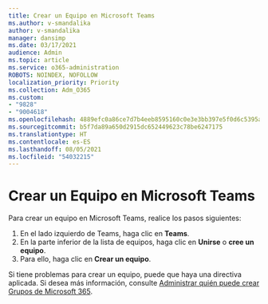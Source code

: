 ```yaml
---
title: Crear un Equipo en Microsoft Teams
ms.author: v-smandalika
author: v-smandalika
manager: dansimp
ms.date: 03/17/2021
audience: Admin
ms.topic: article
ms.service: o365-administration
ROBOTS: NOINDEX, NOFOLLOW
localization_priority: Priority
ms.collection: Adm_O365
ms.custom:
- "9828"
- "9004618"
ms.openlocfilehash: 4889efc0a86ce7d7b4eeb8595160c0e3e3bb397e5f0d6c5395a54daece512465
ms.sourcegitcommit: b5f7da89a650d2915dc652449623c78be6247175
ms.translationtype: HT
ms.contentlocale: es-ES
ms.lasthandoff: 08/05/2021
ms.locfileid: "54032215"
---
```

# <a name="create-a-team-in-microsoft-teams"></a>Crear un Equipo en Microsoft Teams

Para crear un equipo en Microsoft Teams, realice los pasos siguientes:

1. En el lado izquierdo de Teams, haga clic en **Teams**.
2. En la parte inferior de la lista de equipos, haga clic en **Unirse** o **cree un equipo**.
3. Para ello, haga clic en **Crear un equipo**.

Si tiene problemas para crear un equipo, puede que haya una directiva aplicada. Si desea más información, consulte [Administrar quién puede crear Grupos de Microsoft 365](https://docs.microsoft.com/microsoft-365/solutions/manage-creation-of-groups).